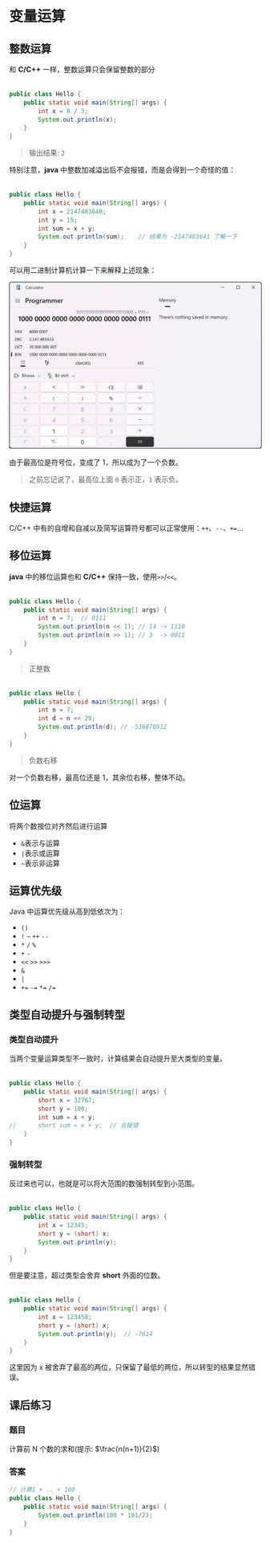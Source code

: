 # 变量运算

## 整数运算

和 **C/C++** 一样，整数运算只会保留整数的部分

```java

public class Hello {
	public static void main(String[] args) {
		int x = 8 / 3;
		System.out.println(x);
	}
}
```

> 输出结果: `2`

特别注意，**java** 中整数加减溢出后不会报错，而是会得到一个奇怪的值：

```java

public class Hello {
	public static void main(String[] args) {
		int x = 2147483640;
		int y = 15;
		int sum = x + y;
		System.out.println(sum);	// 结果为 -2147483641 了解一下
	}
}
```

可以用二进制计算机计算一下来解释上述现象：

![image-20240716214555160](https://raw.githubusercontent.com/CCCCOOH/PicturesBed/master/202407162318154.png)

由于最高位是符号位，变成了 1，所以成为了一个负数。

> 之前忘记说了，最高位上面 `0` 表示正，`1` 表示负。

## 快捷运算

C/C++ 中有的自增和自减以及简写运算符号都可以正常使用：`++`、`--`、`+=`...

## 移位运算

**java** 中的移位运算也和 **C/C++** 保持一致，使用`>>`/`<<`。

```java

public class Hello {
	public static void main(String[] args) {
		int n = 7;	// 0111
		System.out.println(n << 1);	// 14 -> 1110
		System.out.println(n >> 1);	// 3  -> 0011
    }
}
```

> 正整数

```java

public class Hello {
	public static void main(String[] args) {
		int n = 7;
		int d = n << 29;
		System.out.println(d); // -536870912
	}
}
```

> 负数右移

对一个负数右移，最高位还是 1，其余位右移，整体不动。

## 位运算

将两个数按位对齐然后进行运算

- `&`表示与运算
- `|`表示或运算
- `~`表示非运算

## 运算优先级

Java 中运算优先级从高到低依次为：

- `()`
- `!` `~` `++` `--`
- `*` `/` `%`
- `+` `-`
- `<<` `>>` `>>>`
- `&`
- `|`
- `+=` `-=` `*=` `/=`

## 类型自动提升与强制转型

### 类型自动提升

当两个变量运算类型不一致时，计算结果会自动提升至大类型的变量。

```java

public class Hello {
	public static void main(String[] args) {
		short x = 32767;
		short y = 100;
		int sum = x + y;
//		short sum = x + y;	// 会报错
	}
}
```

### 强制转型

反过来也可以，也就是可以将大范围的数强制转型到小范围。

```java

public class Hello {
	public static void main(String[] args) {
		int x = 12345;
		short y = (short) x;
		System.out.println(y);
	}
}
```

但是要注意，超过类型会舍弃 **short** 外面的位数。

```java

public class Hello {
	public static void main(String[] args) {
		int x = 123458;
		short y = (short) x;
		System.out.println(y);	// -7614
	}
}
```

这里因为 x 被舍弃了最高的两位，只保留了最低的两位，所以转型的结果显然错误。

## 课后练习

### 题目

计算前 N 个数的求和(提示: $\frac{n(n+1)}{2}$)

### 答案

```java
// 计算1 + .. + 100
public class Hello {
	public static void main(String[] args) {
		System.out.println(100 * 101/2);
	}
}
```


